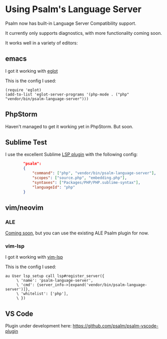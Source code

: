 # Using Psalm's Language Server

Psalm now has built-in Language Server Compatibility support.

It currently only supports diagnostics, with more functionality coming soon.

It works well in a variety of editors:

## emacs

I got it working with [eglot](https://github.com/joaotavora/eglot)

This is the config I used:

```
(require 'eglot)
(add-to-list 'eglot-server-programs '(php-mode . ("php" "vendor/bin/psalm-language-server")))
```

## PhpStorm

Haven't managed to get it working yet in PhpStorm. But soon.

## Sublime Test

I use the excellent Sublime [LSP plugin](https://github.com/tomv564/LSP) with the following config:

```json
        "psalm":
        {
            "command": ["php", "vendor/bin/psalm-language-server"],
            "scopes": ["source.php", "embedding.php"],
            "syntaxes": ["Packages/PHP/PHP.sublime-syntax"],
            "languageId": "php"
        }
```

## vim/neovim

### ALE

[Coming soon](https://github.com/w0rp/ale/pull/2008), but you can use the existing ALE Psalm plugin for now.

### vim-lsp

I got it working with [vim-lsp](https://github.com/prabirshrestha/vim-lsp)

This is the config I used:

```
au User lsp_setup call lsp#register_server({
     \ 'name': 'psalm-language-server',
     \ 'cmd': {server_info->[expand('vendor/bin/psalm-language-server')]},
     \ 'whitelist': ['php'],
     \ })
```

## VS Code

Plugin under development here: https://github.com/psalm/psalm-vscode-plugin
